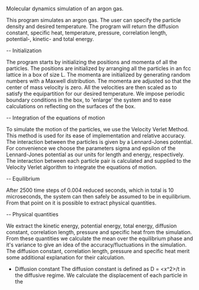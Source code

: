 Molecular dynamics simulation of an argon gas.

This program simulates an argon gas. The user can specify the particle density and desired temperature. The program will return
the diffusion constant, specific heat, temperature, pressure, correlation length, potential-, kinetic- and total energy.

-- Initialization

The program starts by initializing the positions and momenta of all the particles. The positions are initialized by arranging all the particles in an fcc lattice in a box of size L. The momenta are initialized by generating random numbers with a Maxwell distribution. The momenta are adjusted so that the center of mass velocity is zero. All the velocities are then scaled as to satisfy the equipartition for our desired temperature. We impose periodic boundary conditions in the box, to 'enlarge' the system and to ease calculations on reflecting on the surfaces of the box.

-- Integration of the equations of motion

To simulate the motion of the particles, we use the Velocity Verlet Method. This method is used for its ease of implementation and relative accuracy. The interaction between the particles is given by a Lennard-Jones potential. For convenience we choose the parameters sigma and epsilon of the Lennard-Jones potential as our units for length and energy, respectively. The interaction between each particle pair is calculated and supplied to the Velocity Verlet algorithm to integrate the equations of motion.

-- Equilibrium

After 2500 time steps of 0.004 reduced seconds, which in total is 10 microseconds, the system can then safely be assumed to be in equilibrium. From that point on it is possible to extract physical quantities.

-- Physical quantities

We extract the kinetic energy, potential energy, total energy, diffusion constant, correlation length, pressure and specific heat from the simulation. From these quantities we calculate the mean over the equilibrium phase and it's variance to give an idea of the accuracy/fluctuations in the simulation. The diffusion constant, correlation length, pressure and specific heat merit some additional explanation for their calculation.

- Diffusion constant
The diffusion constant is defined as D = <x^2>/t in the diffusive regime. We calculate the displacement of each particle in the

